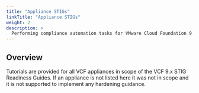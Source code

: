 ```yaml
---
title: "Appliance STIGs"
linkTitle: "Appliance STIGs"
weight: 2
description: >
  Performing compliance automation tasks for VMware Cloud Foundation 9.x Appliance STIGs.
---
```

## Overview
Tutorials are provided for all VCF appliances in scope of the VCF 9.x STIG Readiness Guides. If an appliance is not listed here it was not in scope and it is not supported to implement any hardening guidance.